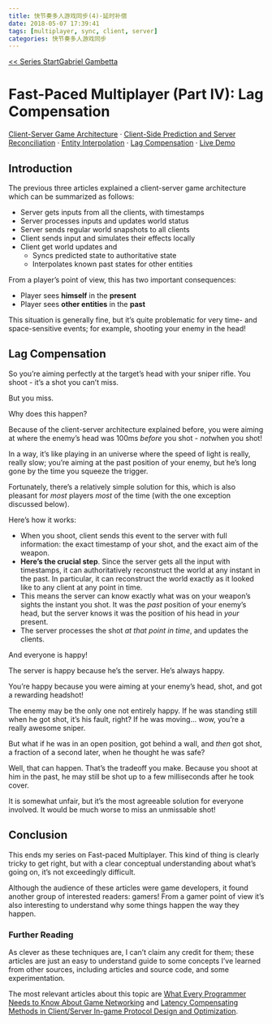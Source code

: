 ```yaml
---
title: 快节奏多人游戏同步(4)-延时补偿
date: 2018-05-07 17:39:41
tags: [multiplayer, sync, client, server]
categories: 快节奏多人游戏同步
---
```


[<< Series Start](http://www.gabrielgambetta.com/client-server-game-architecture.html)[Gabriel Gambetta](http://www.gabrielgambetta.com/index.html)

# Fast-Paced Multiplayer (Part IV): Lag Compensation

[Client-Server Game Architecture](http://www.gabrielgambetta.com/client-server-game-architecture.html) · [Client-Side Prediction and Server Reconciliation](http://www.gabrielgambetta.com/client-side-prediction-server-reconciliation.html) · [Entity Interpolation](http://www.gabrielgambetta.com/entity-interpolation.html) · [Lag Compensation](http://www.gabrielgambetta.com/lag-compensation.html) · [Live Demo](http://www.gabrielgambetta.com/client-side-prediction-live-demo.html)

## Introduction

The previous three articles explained a client-server game architecture which can be summarized as follows:

- Server gets inputs from all the clients, with timestamps
- Server processes inputs and updates world status
- Server sends regular world snapshots to all clients
- Client sends input and simulates their effects locally
- Client get world updates and
  - Syncs predicted state to authoritative state
  - Interpolates known past states for other entities

From a player’s point of view, this has two important consequences:

- Player sees **himself** in the **present**
- Player sees **other entities** in the **past**

This situation is generally fine, but it’s quite problematic for very time- and space-sensitive events; for example, shooting your enemy in the head!

## Lag Compensation

So you’re aiming perfectly at the target’s head with your sniper rifle. You shoot - it’s a shot you can’t miss.

But you miss.

Why does this happen?

Because of the client-server architecture explained before, you were aiming at where the enemy’s head was 100ms *before* you shot - *not*when you shot!

In a way, it’s like playing in an universe where the speed of light is really, really slow; you’re aiming at the past position of your enemy, but he’s long gone by the time you squeeze the trigger.

Fortunately, there’s a relatively simple solution for this, which is also pleasant for *most* players *most* of the time (with the one exception discussed below).

Here’s how it works:

- When you shoot, client sends this event to the server with full information: the exact timestamp of your shot, and the exact aim of the weapon.
- **Here’s the crucial step**. Since the server gets all the input with timestamps, it can authoritatively reconstruct the world at any instant in the past. In particular, it can reconstruct the world exactly as it looked like to any client at any point in time.
- This means the server can know exactly what was on your weapon’s sights the instant you shot. It was the *past* position of your enemy’s head, but the server knows it was the position of his head in *your* present.
- The server processes the shot *at that point in time*, and updates the clients.

And everyone is happy!

The server is happy because he’s the server. He’s always happy.

You’re happy because you were aiming at your enemy’s head, shot, and got a rewarding headshot!

The enemy may be the only one not entirely happy. If he was standing still when he got shot, it’s his fault, right? If he was moving… wow, you’re a really awesome sniper.

But what if he was in an open position, got behind a wall, and *then* got shot, a fraction of a second later, when he thought he was safe?

Well, that can happen. That’s the tradeoff you make. Because you shoot at him in the past, he may still be shot up to a few milliseconds after he took cover.

It is somewhat unfair, but it’s the most agreeable solution for everyone involved. It would be much worse to miss an unmissable shot!

## Conclusion

This ends my series on Fast-paced Multiplayer. This kind of thing is clearly tricky to get right, but with a clear conceptual understanding about what’s going on, it’s not exceedingly difficult.

Although the audience of these articles were game developers, it found another group of interested readers: gamers! From a gamer point of view it’s also interesting to understand why some things happen the way they happen.

### Further Reading

As clever as these techniques are, I can’t claim any credit for them; these articles are just an easy to understand guide to some concepts I’ve learned from other sources, including articles and source code, and some experimentation.

The most relevant articles about this topic are [What Every Programmer Needs to Know About Game Networking](http://gafferongames.com/networking-for-game-programmers/what-every-programmer-needs-to-know-about-game-networking/) and [Latency Compensating Methods in Client/Server In-game Protocol Design and Optimization](https://developer.valvesoftware.com/wiki/Latency_Compensating_Methods_in_Client/Server_In-game_Protocol_Design_and_Optimization).